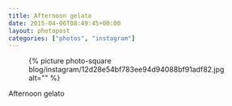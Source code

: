```yaml
---
title: Afternoon gelato
date: 2015-04-06T08:49:45+00:00
layout: photopost
categories: ["photos", "instagram"]
---
```


<figure class="photo photo--square">
  {% picture photo-square blog/instagram/12d28e54bf783ee94d94088bf91adf82.jpg alt="" %}
</figure>

Afternoon gelato
